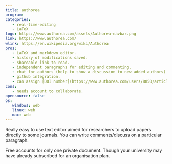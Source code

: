 ```yaml
---
title: authorea
program:
categories:
   - real-time-editing
   - LaTeX
logo: https://www.authorea.com/assets/Authorea-navbar.png
link: https://www.authorea.com/
wlink: https://en.wikipedia.org/wiki/Authorea
pros:
   - LaTeX and markdown editor.
   - history of modifications saved.
   - shareable link to read.
   - independent paragraphs for editing and commenting.
   - chat for authors (help to show a discussion to new added authors).
   - github integration.
   - can assign [DOI number](https://www.authorea.com/users/8850/articles/155312-write-cite-collaborate-host-data-_and_-_preprint-_) to your documents.
cons:
   - needs account to collaborate.
opensource: false
os:
   windows: web
   linux: web
   mac: web
---
```


Really easy to use text editor aimed for researchers to upload papers directly
to some journals. You can write comments/discuss on a particular paragraph.

Free accounts for only one private document. Though your university may have
already subscribed for an organisation plan.
